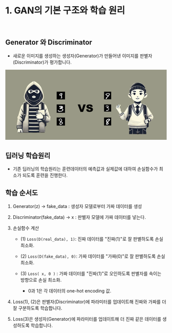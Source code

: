 # 1. GAN의 기본 구조와 학습 원리
<br>

## Generator 와 Discriminator
- 새로운 이미지를 생성하는 생성자(Generator)가 만들어낸 이미지를 판별자(Discriminator)가 평가합니다.
  
<p align="center">
  <a href="https://github.com/Kim-Dukbae/pytorch_model/blob/main/GAN/asset/generator_discriminator.png">
    <img src="https://raw.githubusercontent.com/Kim-Dukbae/pytorch_model/main/GAN/asset/generator_discriminator.png" alt="Generator와 Discriminator 구조">
  </a>
</p>

## 딥러닝 학습원리

- 기존 딥러닝의 학습원리는 훈련데이터의 예측값과 실제값에 대하여 손실함수가 최소가 되도록 훈련을 진행한다.

## 학습 순서도 
1. Generator(z) -> fake_data : 생성자 모델로부터 가짜 데이터를 생성
2. Discriminator(fake_data) -> x : 판별자 모델에 가짜 데이터를 넣는다.
3. 손실함수 계산
     - (1) `Loss(D(real_data), 1)`: 진짜 데이터를 "진짜(1)"로 잘 판별하도록 손실 최소화.
     - (2) `Loss(D(fake_data), 0)`: 가짜 데이터를 "가짜(0)"로 잘 판별하도록 손실 최소화.
     - (3) `Loss( x, 0 )` : 가짜 데이터를 "진짜(1)"로 오인하도록 판별자를 속이는 방향으로 손실 최소화.

       * 0과 1은 각 데이터의 one-hot encoding 값.

4. Loss(1), (2)은 판별자(Discriminator)에 파라미터를 업데이트해 진짜와 가짜를 더 잘 구분하도록 학습합니다.
5. Loss(3)은 생성자(Generator)에 파라미터를 업데이트해 더 진짜 같은 데이터를 생성하도록 학습합니다.

   



